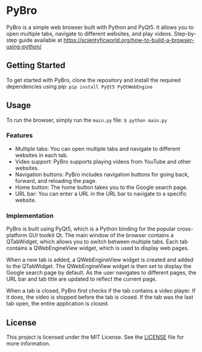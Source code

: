 # PyBro

PyBro is a simple web browser built with Python and PyQt5. It allows you to open multiple tabs, navigate to different websites, and play videos.
Step-by-step guide available at https://scientyficworld.org/how-to-build-a-browser-using-python/

## Getting Started

To get started with PyBro, clone the repository and install the required dependencies using pip:
`pip install PyQt5 PyQtWebEngine`

## Usage

To run the browser, simply run the `main.py` file:
`$ python main.py`


### Features

- Multiple tabs: You can open multiple tabs and navigate to different websites in each tab.
- Video support: PyBro supports playing videos from YouTube and other websites.
- Navigation buttons: PyBro includes navigation buttons for going back, forward, and reloading the page.
- Home button: The home button takes you to the Google search page.
- URL bar: You can enter a URL in the URL bar to navigate to a specific website.

### Implementation

PyBro is built using PyQt5, which is a Python binding for the popular cross-platform GUI toolkit Qt. The main window of the browser contains a QTabWidget, which allows you to switch between multiple tabs. Each tab contains a QWebEngineView widget, which is used to display web pages.

When a new tab is added, a QWebEngineView widget is created and added to the QTabWidget. The QWebEngineView widget is then set to display the Google search page by default. As the user navigates to different pages, the URL bar and tab title are updated to reflect the current page.

When a tab is closed, PyBro first checks if the tab contains a video player. If it does, the video is stopped before the tab is closed. If the tab was the last tab open, the entire application is closed.

## License

This project is licensed under the MIT License. See the [LICENSE](LICENSE) file for more information.
